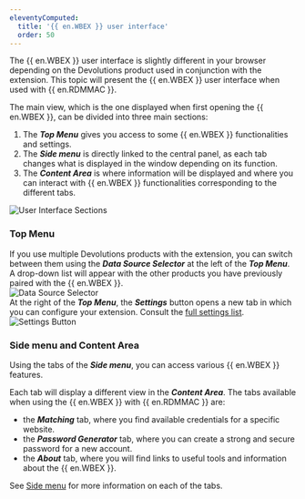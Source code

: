 ```yaml
---
eleventyComputed:
  title: '{{ en.WBEX }} user interface'
  order: 50
---
```

The {{ en.WBEX }} user interface is slightly different in your browser depending on the Devolutions product used in conjunction with the extension. This topic will present the {{ en.WBEX }} user interface when used with {{ en.RDMMAC }}.  

The main view, which is the one displayed when first opening the {{ en.WBEX }}, can be divided into three main sections:  

1. The ***Top Menu*** gives you access to some {{ en.WBEX }} functionalities and settings. 
1. The ***Side menu*** is directly linked to the central panel, as each tab changes what is displayed in the window depending on its function. 
1. The ***Content Area*** is where information will be displayed and where you can interact with {{ en.WBEX }} functionalities corresponding to the different tabs.  

![User Interface Sections](https://webdevolutions.azureedge.net/docs/en/rdm/mac/RDMMac2034.png) 

### Top Menu 

If you use multiple Devolutions products with the extension, you can switch between them using the ***Data Source Selector*** at the left of the ***Top Menu***. A drop-down list will appear with the other products you have previously paired with the {{ en.WBEX }}.  
![Data Source Selector](https://webdevolutions.azureedge.net/docs/en/rdm/mac/RDMMac2035.png)  
At the right of the ***Top Menu***, the ***Settings*** button opens a new tab in which you can configure your extension. Consult the [full settings list](/rdm/mac/workspace-browser-extension/settings/).  
![Settings Button](https://webdevolutions.azureedge.net/docs/en/rdm/mac/RDMMac2036.png)  

### Side menu and Content Area 

Using the tabs of the ***Side menu***, you can access various {{ en.WBEX }} features.  

Each tab will display a different view in the ***Content Area***. The tabs available when using the {{ en.WBEX }} with {{ en.RDMMAC }} are:  

* the ***Matching*** tab, where you find available credentials for a specific website. 
* the ***Password Generator*** tab, where you can create a strong and secure password for a new account. 
* the ***About*** tab, where you will find links to useful tools and information about the {{ en.WBEX }}.  

See [Side menu](/rdm/mac/workspace-browser-extension/workspace-browser-extension-user-interface/side-menu/) for more information on each of the tabs. 
